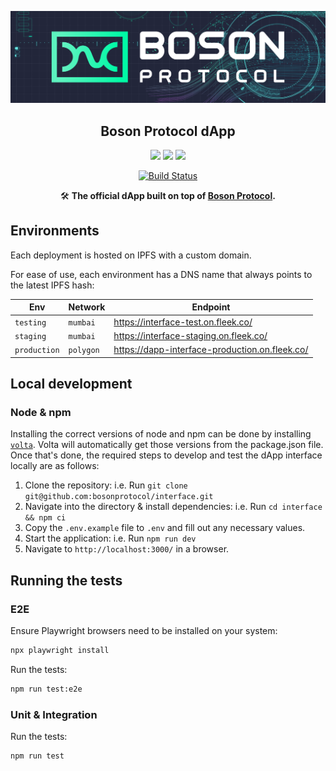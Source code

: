 [![banner](docs/assets/banner.png)](https://bosonprotocol.io)

<h2 align="center">Boson Protocol dApp</h2>

<div align="center">

<a href="">![](https://img.shields.io/badge/license-Apache--2.0-brightgreen?style=flat-square)</a>
<a href="https://discord.com/invite/QSdtKRaap6">![](https://img.shields.io/badge/Chat%20on-Discord-%235766f2?style=flat-square)</a>
<a href="https://twitter.com/BosonProtocol">![](https://img.shields.io/twitter/follow/BosonProtocol?style=social)</a>



<a href="https://github.com/bosonprotocol/interface/actions/workflows/ci.yaml">[![Build Status](https://github.com/bosonprotocol/interface/actions/workflows/ci.yaml/badge.svg?branch=main)](https://github.com/bosonprotocol/interface/actions/workflows/ci.yaml)</a>

</div>

<div align="center">

🛠️ **The official dApp built on top of [Boson Protocol](https://bosonprotocol.io).**

</div>

## Environments

Each deployment is hosted on IPFS with a custom domain.

For ease of use, each environment has a DNS name that always points to the latest IPFS hash: 

| Env          | Network   | Endpoint                                                        |
| ------------ | --------- | --------------------------------------------------------------- |
| `testing`    | `mumbai` | https://interface-test.on.fleek.co/                             |
| `staging`    | `mumbai` | https://interface-staging.on.fleek.co/                          |
| `production` | `polygon` | https://dapp-interface-production.on.fleek.co/                                                           |

## Local development

### Node & npm

Installing the correct versions of node and npm can be done by installing [`volta`](https://volta.sh/). Volta will automatically get those versions from the package.json file. Once that's done, the required steps to develop and test the dApp interface locally are as follows:

1. Clone the repository: i.e. Run `git clone git@github.com:bosonprotocol/interface.git`
2. Navigate into the directory & install dependencies: i.e. Run `cd interface && npm ci`
3. Copy the `.env.example` file to `.env` and fill out any necessary values.
4. Start the application: i.e. Run `npm run dev`
5. Navigate to `http://localhost:3000/` in a browser.

## Running the tests

### E2E

Ensure Playwright browsers need to be installed on your system:

```bash
npx playwright install
```

Run the tests:
```bash
npm run test:e2e
```

### Unit & Integration

Run the tests:
```bash
npm run test
```